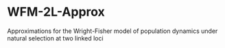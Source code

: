# WFM-2L-Approx
Approximations for the Wright-Fisher model of population dynamics under natural selection at two linked loci
